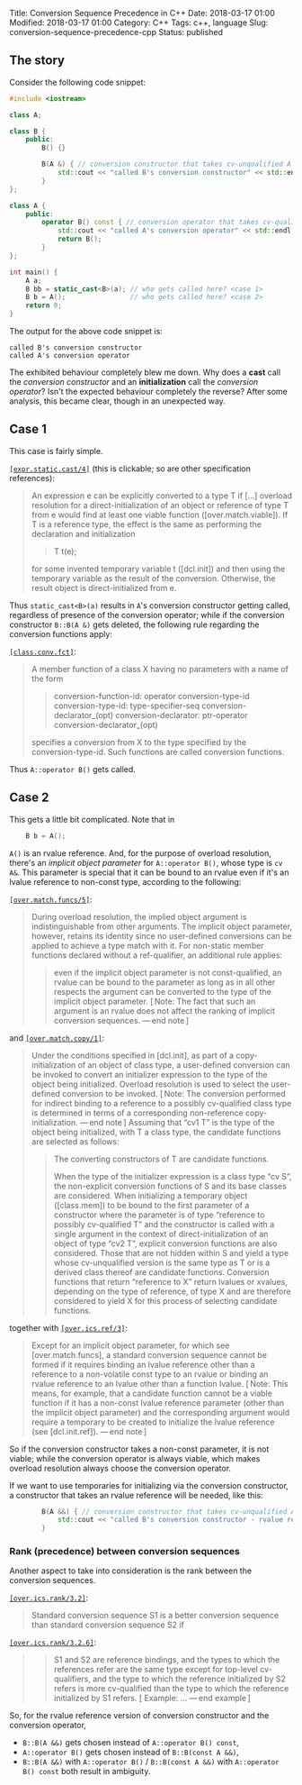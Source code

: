 Title: Conversion Sequence Precedence in C++
Date: 2018-03-17 01:00
Modified: 2018-03-17 01:00
Category: C++
Tags: c++, language
Slug: conversion-sequence-precedence-cpp
Status: published

## The story

Consider the following code snippet:

```cpp
#include <iostream>

class A;

class B { 
    public: 
        B() {} 

        B(A &) { // conversion constructor that takes cv-unqualified A
            std::cout << "called B's conversion constructor" << std::endl; 
        } 
};

class A { 
    public: 
        operator B() const { // conversion operator that takes cv-qualified A
            std::cout << "called A's conversion operator" << std::endl; 
            return B(); 
        } 
};

int main() {
    A a;
    B bb = static_cast<B>(a); // who gets called here? <case 1>
    B b = A();                // who gets called here? <case 2>
    return 0;
}
```

The output for the above code snippet is:

```plain
called B's conversion constructor
called A's conversion operator
```

The exhibited behaviour completely blew me down. Why does a __cast__ call the _conversion constructor_ and an __initialization__
call the _conversion operator_? Isn't the expected behaviour completely the reverse? After some analysis, this became clear,
though in an unexpected way.

## Case 1

This case is fairly simple.

[`[expr.static.cast/4]`](http://eel.is/c++draft/expr.static.cast#4) (this is clickable; so are other specification references):

> An expression e can be explicitly converted to a type T if [...] overload resolution for a direct-initialization of an object or reference of type T from e would find at least one viable function ([over.match.viable]). If T is a reference type, the effect is the same as performing the declaration and initialization
>
> > T t(e);
>
> for some invented temporary variable t ([dcl.init]) and then using the temporary variable as the result of the conversion. Otherwise, the result object is direct-initialized from e. 

Thus `static_cast<B>(a)` results in `A`'s conversion constructor getting called, regardless of presence of the conversion operator;
while if the conversion constructor `B::B(A &)` gets deleted, the following rule regarding the conversion functions apply:

[`[class.conv.fct]`](http://eel.is/c++draft/class.conv.fct):

> A member function of a class X having no parameters with a name of the form
>
> > conversion-function-id:
> >     operator conversion-type-id
> > conversion-type-id:
> >     type-specifier-seq conversion-declarator_(opt)
> > conversion-declarator:
> >     ptr-operator conversion-declarator_(opt)
>
> specifies a conversion from X to the type specified by the conversion-type-id. Such functions are called conversion functions. 

Thus `A::operator B()` gets called.

## Case 2

This gets a little bit complicated. Note that in

```cpp
    B b = A();
```

`A()` is an rvalue reference. And, for the purpose of overload resolution, there's an _implicit object parameter_ for
`A::operator B()`, whose type is `cv A&`. This parameter is special that it can be bound to an rvalue even if it's an
lvalue reference to non-const type, according to the following:

[`[over.match.funcs/5]`](http://eel.is/c++draft/over.match.funcs#5):

> During overload resolution, the implied object argument is indistinguishable from other arguments. The implicit object parameter, however, retains its identity since no user-defined conversions can be applied to achieve a type match with it. For non-static member functions declared without a ref-qualifier, an additional rule applies:
>
> > even if the implicit object parameter is not const-qualified, an rvalue can be bound to the parameter as long as in all other respects the argument can be converted to the type of the implicit object parameter. [ Note: The fact that such an argument is an rvalue does not affect the ranking of implicit conversion sequences. — end note ]

and [`[over.match.copy/1]`](http://eel.is/c++draft/over.match.copy#1):

> Under the conditions specified in [dcl.init], as part of a copy-initialization of an object of class type, a user-defined conversion can be invoked to convert an initializer expression to the type of the object being initialized. Overload resolution is used to select the user-defined conversion to be invoked. [ Note: The conversion performed for indirect binding to a reference to a possibly cv-qualified class type is determined in terms of a corresponding non-reference copy-initialization. — end note ] Assuming that “cv1 T” is the type of the object being initialized, with T a class type, the candidate functions are selected as follows:
>
> > The converting constructors of T are candidate functions.
> >
> > When the type of the initializer expression is a class type “cv S”, the non-explicit conversion functions of S and its base classes are considered. When initializing a temporary object ([class.mem]) to be bound to the first parameter of a constructor where the parameter is of type “reference to possibly cv-qualified T” and the constructor is called with a single argument in the context of direct-initialization of an object of type “cv2 T”, explicit conversion functions are also considered. Those that are not hidden within S and yield a type whose cv-unqualified version is the same type as T or is a derived class thereof are candidate functions. Conversion functions that return “reference to X” return lvalues or xvalues, depending on the type of reference, of type X and are therefore considered to yield X for this process of selecting candidate functions.

together with [`[over.ics.ref/3]`](http://eel.is/c++draft/over.ics.ref#3):

> Except for an implicit object parameter, for which see [over.match.funcs], a standard conversion sequence cannot be formed if it requires binding an lvalue reference other than a reference to a non-volatile const type to an rvalue or binding an rvalue reference to an lvalue other than a function lvalue. [ Note: This means, for example, that a candidate function cannot be a viable function if it has a non-const lvalue reference parameter (other than the implicit object parameter) and the corresponding argument would require a temporary to be created to initialize the lvalue reference (see [dcl.init.ref]). — end note ]

So if the conversion constructor takes a non-const parameter, it is not viable; while the conversion operator is always viable,
which makes overload resolution always choose the conversion operator.

If we want to use temporaries for initializing via the conversion constructor, a constructor that takes an rvalue reference will
be needed, like this:

```cpp
        B(A &&) { // conversion constructor that takes cv-unqualified A as rvalue reference
            std::cout << "called B's conversion constructor - rvalue reference" << std::endl; 
        } 
```

### Rank (precedence) between conversion sequences

Another aspect to take into consideration is the rank between the conversion sequences.

[`[over.ics.rank/3.2]`](http://eel.is/c++draft/over.ics.rank#3.2):

> Standard conversion sequence S1 is a better conversion sequence than standard conversion sequence S2 if

[`[over.ics.rank/3.2.6]`](http://eel.is/c++draft/over.ics.rank#3.2.6):

> > S1 and S2 are reference bindings, and the types to which the references refer are the same type except for top-level cv-qualifiers, and the type to which the reference initialized by S2 refers is more cv-qualified than the type to which the reference initialized by S1 refers. [ Example: ... — end example ]

So, for the rvalue reference version of conversion constructor and the conversion operator,

- `B::B(A &&)` gets chosen instead of `A::operator B() const`,
- `A::operator B()` gets chosen instead of `B::B(const A &&)`,
- `B::B(A &&)` with `A::operator B()` / `B::B(const A &&)` with `A::operator B() const` both result in ambiguity.

